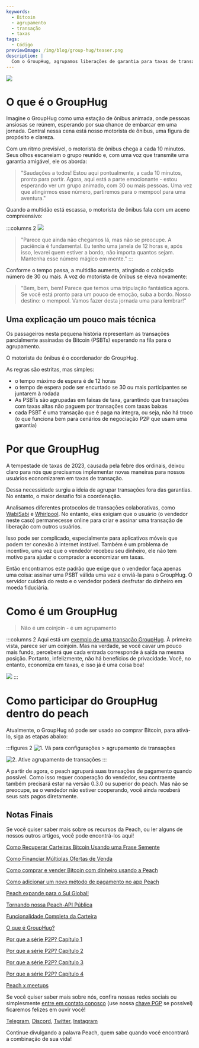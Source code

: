 ```yaml
---
keywords:
  - Bitcoin
  - agrupamento
  - transação
  - taxas
tags:
  - Código
previewImage: /img/blog/group-hug/teaser.png
description: |
  Com o GroupHug, agrupamos liberações de garantia para taxas de transação mais baixas. Opte, espere um pouco, economize mais. Você está no controle, mude a qualquer momento.
---
```


![](/img/blog/group-hug/header-banner.png)

# O que é o GroupHug

Imagine o GroupHug como uma estação de ônibus animada, onde pessoas ansiosas se reúnem, esperando por sua chance de embarcar em uma jornada. Central nessa cena está nosso motorista de ônibus, uma figura de propósito e clareza.

Com um ritmo previsível, o motorista de ônibus chega a cada 10 minutos. Seus olhos escaneiam o grupo reunido e, com uma voz que transmite uma garantia amigável, ele os aborda:

> "Saudações a todos! Estou aqui pontualmente, a cada 10 minutos, pronto para partir. Agora, aqui está a parte emocionante - estou esperando ver um grupo animado, com 30 ou mais pessoas. Uma vez que atingirmos esse número, partiremos para o mempool para uma aventura."

Quando a multidão está escassa, o motorista de ônibus fala com um aceno compreensivo:

:::columns 2
![](/img/blog/group-hug/like-clockwork.png)

> "Parece que ainda não chegamos lá, mas não se preocupe. A paciência é fundamental. Eu tenho uma janela de 12 horas e, após isso, levarei quem estiver a bordo, não importa quantos sejam. Mantenha esse número mágico em mente."
:::

Conforme o tempo passa, a multidão aumenta, atingindo o cobiçado número de 30 ou mais. A voz do motorista de ônibus se eleva novamente:

> "Bem, bem, bem! Parece que temos uma tripulação fantástica agora. Se você está pronto para um pouco de emoção, suba a bordo. Nosso destino: o mempool. Vamos fazer desta jornada uma para lembrar!"

## Uma explicação um pouco mais técnica

Os passageiros nesta pequena história representam as transações parcialmente assinadas de Bitcoin (PSBTs) esperando na fila para o agrupamento.

O motorista de ônibus é o coordenador do GroupHug.

As regras são estritas, mas simples:

- o tempo máximo de espera é de 12 horas
- o tempo de espera pode ser encurtado se 30 ou mais participantes se juntarem à rodada
- As PSBTs são agrupadas em faixas de taxa, garantindo que transações com taxas altas não paguem por transações com taxas baixas
- cada PSBT é uma transação que é paga na íntegra, ou seja, não há troco (o que funciona bem para cenários de negociação P2P que usam uma garantia)

# Por que GroupHug

A tempestade de taxas de 2023, causada pela febre dos ordinais, deixou claro para nós que precisamos implementar novas maneiras para nossos usuários economizarem em taxas de transação.

Dessa necessidade surgiu a ideia de agrupar transações fora das garantias. No entanto, o maior desafio foi a coordenação.

Analisamos diferentes protocolos de transações colaborativas, como [WabiSabi](https://github.com/zkSNACKs/WabiSabi/blob/master/explainer.md?ref=blog.wasabiwallet.io) e [Whirlpool](https://www.samouraiwallet.com/whirlpool). No entanto, eles exigiam que o usuário (o vendedor neste caso) permanecesse online para criar e assinar uma transação de liberação com outros usuários.

Isso pode ser complicado, especialmente para aplicativos móveis que podem ter conexão à internet instável. Também é um problema de incentivo, uma vez que o vendedor recebeu seu dinheiro, ele não tem motivo para ajudar o comprador a economizar em taxas.

Então encontramos este padrão que exige que o vendedor faça apenas uma coisa: assinar uma PSBT válida uma vez e enviá-la para o GroupHug. O servidor cuidará do resto e o vendedor poderá desfrutar do dinheiro em moeda fiduciária.

# Como é um GroupHug

> Não é um coinjoin - é um agrupamento

:::columns 2
Aqui está um [exemplo de uma transação GroupHug](https://mempool.space/testnet/tx/ebe6d49e0bb65bb040306c03094bb68dfddf7986c142c37a5510fa218e15576c). À primeira vista, parece ser um coinjoin. Mas na verdade, se você cavar um pouco mais fundo, perceberá que cada entrada corresponde à saída na mesma posição. Portanto, infelizmente, não há benefícios de privacidade.
Você, no entanto, economiza em taxas, e isso já é uma coisa boa!

![](/img/blog/group-hug/group-hug-transaction.png)
:::

# Como participar do GroupHug dentro do peach

Atualmente, o GroupHug só pode ser usado ao comprar Bitcoin, para ativá-lo, siga as etapas abaixo:

:::figures 2
![1. Vá para `configurações > agrupamento de transações`](/img/blog/group-hug/settings.png)

![2. Ative `agrupamento de transações`](/img/blog/group-hug/transaction-batching-settings.png)
:::

A partir de agora, o peach agrupará suas transações de pagamento quando possível. Como isso requer cooperação do vendedor, seu contraente também precisará estar na versão 0.3.0 ou superior do peach.
Mas não se preocupe, se o vendedor não estiver cooperando, você ainda receberá seus sats pagos diretamente.

## Notas Finais

Se você quiser saber mais sobre os recursos da Peach, ou ler alguns de nossos outros artigos, você pode encontrá-los aqui!

[Como Recuperar Carteiras Bitcoin Usando uma Frase Semente](https://peachbitcoin.com/pt/blog/how-to-restore-peach-wallet/)

[Como Financiar Múltiplas Ofertas de Venda](https://peachbitcoin.com/pt/blog/funding-multiple-sell-offers/)

[Como comprar e vender Bitcoin com dinheiro usando a Peach](https://peachbitcoin.com/pt/blog/how-to-buy-and-sell-bitcoin-with-cash-using-peach/)

[Como adicionar um novo método de pagamento no app Peach](https://peachbitcoin.com/pt/blog/how-to-add-a-payment-method/)

[Peach expande para o Sul Global!](https://peachbitcoin.com/pt/blog/peach-expands-to-the-global-south/)

[Tornando nossa Peach-API Pública](https://peachbitcoin.com/pt/blog/making-our-peach-api-public/)

[Funcionalidade Completa da Carteira](https://peachbitcoin.com/pt/blog/full-wallet-functionality/)

[O que é GroupHug?](https://peachbitcoin.com/pt/blog/group-hug/)

[Por que a série P2P? Capítulo 1](https://peachbitcoin.com/pt/blog/why-p2p-chapter-1/)

[Por que a série P2P? Capítulo 2](https://peachbitcoin.com/pt/blog/why-p2p-chapter-2/)

[Por que a série P2P? Capítulo 3](https://peachbitcoin.com/pt/blog/why-p2p-chapter-3-circular-economies/)

[Por que a série P2P? Capítulo 4](https://peachbitcoin.com/pt/blog/why-p2p-chapter-4-chains-of-trust/)

[Peach x meetups](https://peachbitcoin.com/pt/blog/peach-for-meetups/)

Se você quiser saber mais sobre nós, confira nossas redes sociais ou simplesmente [entre em contato conosco](mailto:hello@peachbitcoin.com) (use nossa [chave PGP](https://keys.openpgp.org/vks/v1/by-fingerprint/48339A19645E2E53488E0E5479E1B270FACD1BD2) se possível) ficaremos felizes em ouvir você!

[Telegram](https://t.me/+GkOW1J-ixBBkZWRk), [Discord](https://discord.gg/ypeHz3SW54), [Twitter](https://twitter.com/peachbitcoin), [Instagram](https://instagram.com/peachbitcoin)

Continue divulgando a palavra Peach, quem sabe quando você encontrará a combinação de sua vida!
